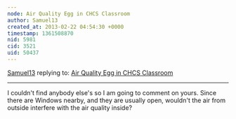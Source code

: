 ```yaml
---
node: Air Quality Egg in CHCS Classroom
author: Samuel13
created_at: 2013-02-22 04:54:30 +0000
timestamp: 1361508870
nid: 5981
cid: 3521
uid: 50437
---
```




[Samuel13](../profile/Samuel13) replying to: [Air Quality Egg in CHCS Classroom](../notes/mrdan13/2-14-2013/air-quality-egg-chcs-classroom)

----
I couldn't find anybody else's so I am going to comment on yours. Since there are Windows nearby, and they are usually open, wouldn't the air from outside interfere with the air quality inside?